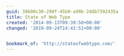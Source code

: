 ```yaml
---
guid: 38600c30-290f-45b0-a99b-2ddb7392435a
title: State of Web Type
created: '2014-09-13T09:39:58+00:00'
changed: '2019-09-24T14:42:51+00:00'


bookmark_of: 'http://stateofwebtype.com/'
---
```




